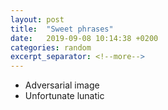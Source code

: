 ```yaml
---
layout: post
title:  "Sweet phrases"
date:   2019-09-08 10:14:38 +0200
categories: random
excerpt_separator: <!--more-->
---
```

- Adversarial image
- Unfortunate lunatic
